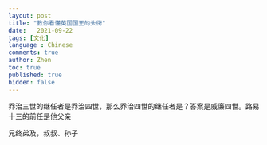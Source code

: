 ```yaml
---
layout: post
title: "教你看懂英国国王的头衔"
date:   2021-09-22
tags: [文化]
language : Chinese
comments: true
author: Zhen
toc: true
published: true
hidden: false
---
```

乔治三世的继任者是乔治四世，那么乔治四世的继任者是？答案是威廉四世。路易十三的前任是他父亲


兄终弟及，叔叔、孙子
<!--stackedit_data:
eyJoaXN0b3J5IjpbLTM1MjU2MTM1MCwtMTExOTg2MzE4NSw2OT
YyODY3NjMsMjAxMzk2MDc5Nl19
-->